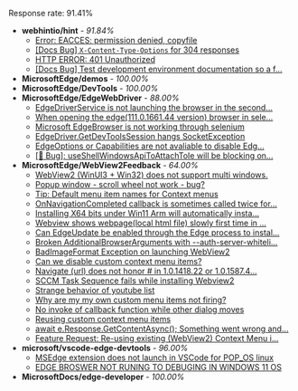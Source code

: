 Response rate: 91.41%

* **webhintio/hint** - _91.84%_
  * [Error: EACCES: permission denied, copyfile](https://github.com/webhintio/hint/issues/5432)
  * [[Docs Bug] `X-Content-Type-Options` for 304 responses](https://github.com/webhintio/hint/issues/5417)
  * [HTTP ERROR: 401 Unauthorized](https://github.com/webhintio/hint/issues/5362)
  * [[Docs Bug] Test development environment documentation so a f...](https://github.com/webhintio/hint/issues/5404)
* **MicrosoftEdge/demos** - _100.00%_
* **MicrosoftEdge/DevTools** - _100.00%_
* **MicrosoftEdge/EdgeWebDriver** - _88.00%_
  * [EdgeDriverService is not launching the browser in the second...](https://github.com/MicrosoftEdge/EdgeWebDriver/issues/75)
  * [When opening the edge(111.0.1661.44 version) browser in sele...](https://github.com/MicrosoftEdge/EdgeWebDriver/issues/74)
  * [Microsoft EdgeBrowser is not working through selenium](https://github.com/MicrosoftEdge/EdgeWebDriver/issues/68)
  * [EdgeDriver.GetDevToolsSession hangs SocketException](https://github.com/MicrosoftEdge/EdgeWebDriver/issues/65)
  * [EdgeOptions or Capabilities are not avaliable to disable Edg...](https://github.com/MicrosoftEdge/EdgeWebDriver/issues/61)
  * [[🐛 Bug]: useShellWindowsApiToAttachToIe will be blocking on...](https://github.com/MicrosoftEdge/EdgeWebDriver/issues/34)
* **MicrosoftEdge/WebView2Feedback** - _64.00%_
  * [WebView2 (WinUI3 + Win32) does not support multi windows.](https://github.com/MicrosoftEdge/WebView2Feedback/issues/3323)
  * [Popup window - scroll wheel not work - bug?](https://github.com/MicrosoftEdge/WebView2Feedback/issues/3322)
  * [Tip: Default menu item names for Context menus](https://github.com/MicrosoftEdge/WebView2Feedback/issues/3297)
  * [OnNavigationCompleted callback is sometimes called twice for...](https://github.com/MicrosoftEdge/WebView2Feedback/issues/3292)
  * [Installing X64 bits under Win11 Arm will automatically insta...](https://github.com/MicrosoftEdge/WebView2Feedback/issues/3320)
  * [Webview shows webpage(local html file) slowly first time in ...](https://github.com/MicrosoftEdge/WebView2Feedback/issues/3319)
  * [Can EdgeUpdate be enabled through the Edge process to instal...](https://github.com/MicrosoftEdge/WebView2Feedback/issues/3317)
  * [Broken AdditionalBrowserArguments with --auth-server-whiteli...](https://github.com/MicrosoftEdge/WebView2Feedback/issues/3315)
  * [BadImageFormat Exception on launching WebView2](https://github.com/MicrosoftEdge/WebView2Feedback/issues/3313)
  * [Can we disable custom context menu items?](https://github.com/MicrosoftEdge/WebView2Feedback/issues/3311)
  * [Navigate (url) does not honor # in 1.0.1418.22 or 1.0.1587.4...](https://github.com/MicrosoftEdge/WebView2Feedback/issues/3310)
  * [SCCM Task Sequence fails while installing Webview2](https://github.com/MicrosoftEdge/WebView2Feedback/issues/3303)
  * [Strange behavior of youtube list](https://github.com/MicrosoftEdge/WebView2Feedback/issues/3301)
  * [Why are my my own custom menu items not firing?](https://github.com/MicrosoftEdge/WebView2Feedback/issues/3300)
  * [No invoke of callback function while other dialog moves](https://github.com/MicrosoftEdge/WebView2Feedback/issues/3299)
  * [Reusing custom context menu items](https://github.com/MicrosoftEdge/WebView2Feedback/issues/3296)
  * [await e.Response.GetContentAsync(); Something went wrong and...](https://github.com/MicrosoftEdge/WebView2Feedback/issues/3283)
  * [Feature Request: Re-using existing (WebView2) Context Menu i...](https://github.com/MicrosoftEdge/WebView2Feedback/issues/3282)
* **microsoft/vscode-edge-devtools** - _96.00%_
  * [MSEdge extension does not launch in VSCode for POP_OS linux](https://github.com/microsoft/vscode-edge-devtools/issues/1424)
  * [EDGE BROSWER NOT RUNING TO DEBUGING IN WINDOWS 11 OS](https://github.com/microsoft/vscode-edge-devtools/issues/1423)
* **MicrosoftDocs/edge-developer** - _100.00%_